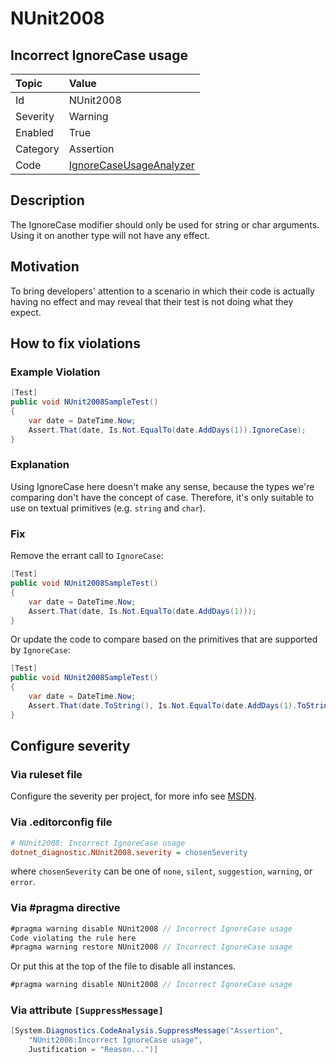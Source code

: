 # NUnit2008

## Incorrect IgnoreCase usage

| Topic    | Value
| :--      | :--
| Id       | NUnit2008
| Severity | Warning
| Enabled  | True
| Category | Assertion
| Code     | [IgnoreCaseUsageAnalyzer](https://github.com/nunit/nunit.analyzers/blob/master/src/nunit.analyzers/IgnoreCaseUsage/IgnoreCaseUsageAnalyzer.cs)

## Description

The IgnoreCase modifier should only be used for string or char arguments. Using it on another type will not have any effect.

## Motivation

To bring developers' attention to a scenario in which their code is actually having no effect and may reveal that their test is not doing what they expect.

## How to fix violations

### Example Violation

```csharp
[Test]
public void NUnit2008SampleTest()
{
    var date = DateTime.Now;
    Assert.That(date, Is.Not.EqualTo(date.AddDays(1)).IgnoreCase);
}
```

### Explanation

Using IgnoreCase here doesn't make any sense, because the types we're comparing don't have the concept of case. Therefore, it's only suitable to use on textual primitives (e.g. `string` and `char`).

### Fix

Remove the errant call to `IgnoreCase`:

```csharp
[Test]
public void NUnit2008SampleTest()
{
    var date = DateTime.Now;
    Assert.That(date, Is.Not.EqualTo(date.AddDays(1)));
}
```

Or update the code to compare based on the primitives that are supported by `IgnoreCase`:

```csharp
[Test]
public void NUnit2008SampleTest()
{
    var date = DateTime.Now;
    Assert.That(date.ToString(), Is.Not.EqualTo(date.AddDays(1).ToString()).IgnoreCase);
}
```

<!-- start generated config severity -->
## Configure severity

### Via ruleset file

Configure the severity per project, for more info see [MSDN](https://msdn.microsoft.com/en-us/library/dd264949.aspx).

### Via .editorconfig file

```ini
# NUnit2008: Incorrect IgnoreCase usage
dotnet_diagnostic.NUnit2008.severity = chosenSeverity
```

where `chosenSeverity` can be one of `none`, `silent`, `suggestion`, `warning`, or `error`.

### Via #pragma directive

```csharp
#pragma warning disable NUnit2008 // Incorrect IgnoreCase usage
Code violating the rule here
#pragma warning restore NUnit2008 // Incorrect IgnoreCase usage
```

Or put this at the top of the file to disable all instances.

```csharp
#pragma warning disable NUnit2008 // Incorrect IgnoreCase usage
```

### Via attribute `[SuppressMessage]`

```csharp
[System.Diagnostics.CodeAnalysis.SuppressMessage("Assertion",
    "NUnit2008:Incorrect IgnoreCase usage",
    Justification = "Reason...")]
```
<!-- end generated config severity -->
